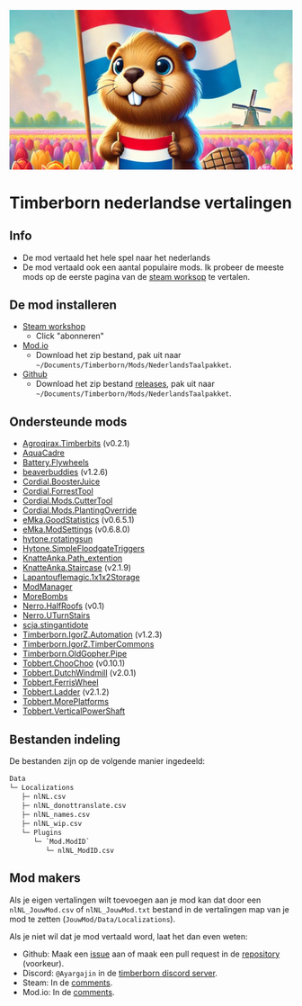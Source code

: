 ![Een bever die ineen tulpenveld staat](Data/thumbnail.jpg)

# Timberborn nederlandse vertalingen

## Info

- De mod vertaald het hele spel naar het nederlands
- De mod vertaald ook een aantal populaire mods. Ik probeer de meeste mods op de eerste pagina van de [steam worksop](https://steamcommunity.com/app/1062090/workshop/) te vertalen.

## De mod installeren

- [Steam workshop](https://steamcommunity.com/sharedfiles/filedetails/?id=3345327949)
  - Click "abonneren"
- [Mod.io](https://mod.io/g/timberborn/m/nederlands-taalpakket)
  - Download het zip bestand, pak uit naar `~/Documents/Timberborn/Mods/NederlandsTaalpakket`.
- [Github](https://github.com/Agroqirax/TimberbornNederlandsTaalpakket)
  - Download het zip bestand [releases](https://github.com/Agroqirax/TimberbornNederlandsTaalpakket/releases/latest), pak uit naar `~/Documents/Timberborn/Mods/NederlandsTaalpakket`.

## Ondersteunde mods

- [Agroqirax.Timberbits](https://steamcommunity.com/sharedfiles/filedetails/?id=3319416025) (v0.2.1)
- [AquaCadre](https://steamcommunity.com/sharedfiles/filedetails/?id=3316292521)
- [Battery.Flywheels](https://steamcommunity.com/sharedfiles/filedetails/?id=3322428023)
- [beaverbuddies](https://steamcommunity.com/sharedfiles/filedetails/?id=3293380223) (v1.2.6)
- [Cordial.BoosterJuice](https://steamcommunity.com/sharedfiles/filedetails/?id=3321838014)
- [Cordial.ForrestTool](https://steamcommunity.com/sharedfiles/filedetails/?id=3336999108)
- [Cordial.Mods.CutterTool](https://steamcommunity.com/sharedfiles/filedetails/?id=3334584916)
- [Cordial.Mods.PlantingOverride](https://steamcommunity.com/sharedfiles/filedetails/?id=3343029129)
- [eMka.GoodStatistics](https://steamcommunity.com/sharedfiles/filedetails/?id=3321521358) (v0.6.5.1)
- [eMka.ModSettings](https://steamcommunity.com/sharedfiles/filedetails/?id=3283831040) (v0.6.8.0)
- [hytone.rotatingsun](https://steamcommunity.com/sharedfiles/filedetails/?id=3343320334)
- [Hytone.SimpleFloodgateTriggers](https://steamcommunity.com/sharedfiles/filedetails/?id=3341210959)
- [KnatteAnka.Path_extention](https://steamcommunity.com/sharedfiles/filedetails/?id=3282276626)
- [KnatteAnka.Staircase](https://steamcommunity.com/sharedfiles/filedetails/?id=3277416566) (v2.1.9)
- [Lapantouflemagic.1x1x2Storage](https://steamcommunity.com/sharedfiles/filedetails/?id=3281653061)
- [ModManager](https://steamcommunity.com/sharedfiles/filedetails/?id=3286370025)
- [MoreBombs](https://steamcommunity.com/sharedfiles/filedetails/?id=3313990688)
- [Nerro.HalfRoofs](https://steamcommunity.com/sharedfiles/filedetails/?id=3345158183) (v0.1)
- [Nerro.UTurnStairs](https://steamcommunity.com/sharedfiles/filedetails/?id=3344104932)
- [scja.stingantidote](https://steamcommunity.com/sharedfiles/filedetails/?id=3294983713)
- [Timberborn.IgorZ.Automation](https://steamcommunity.com/sharedfiles/filedetails/?id=3324234282) (v1.2.3)
- [Timberborn.IgorZ.TimberCommons](https://steamcommunity.com/sharedfiles/filedetails/?id=3337906807)
- [Timberborn.OldGopher.Pipe](https://steamcommunity.com/sharedfiles/filedetails/?id=3345266573)
- [Tobbert.ChooChoo](https://steamcommunity.com/sharedfiles/filedetails/?id=3346279334) (v0.10.1)
- [Tobbert.DutchWindmill](https://steamcommunity.com/sharedfiles/filedetails/?id=3341274783) (v2.0.1)
- [Tobbert.FerrisWheel](https://steamcommunity.com/sharedfiles/filedetails/?id=3331500753)
- [Tobbert.Ladder](https://steamcommunity.com/sharedfiles/filedetails/?id=3286476486) (v2.1.2)
- [Tobbert.MorePlatforms](https://steamcommunity.com/sharedfiles/filedetails/?id=3341374073)
- [Tobbert.VerticalPowerShaft](https://steamcommunity.com/sharedfiles/filedetails/?id=3287769244)

## Bestanden indeling

De bestanden zijn op de volgende manier ingedeeld:

```
Data
└─ Localizations
   ├─ nlNL.csv
   ├─ nlNL_donottranslate.csv
   ├─ nlNL_names.csv
   ├─ nlNL_wip.csv
   └─ Plugins
      └─ `Mod.ModID`
         └─ nlNL_ModID.csv
```

## Mod makers

Als je eigen vertalingen wilt toevoegen aan je mod kan dat door een `nlNL_JouwMod.csv` of `nlNL_JouwMod.txt` bestand in de vertalingen map van je mod te zetten (`JouwMod/Data/Localizations`).

Als je niet wil dat je mod vertaald word, laat het dan even weten:

- Github: Maak een [issue](https://github.com/Agroqirax/TimberbornNederlandsTaalpakket/issues/new?template=new-translations.yml) aan of maak een pull request in de [repository](https://github.com/Agroqirax/TimberbornNederlandsTaalpakket) (voorkeur).
- Discord: `@Ayargajin` in de [timberborn discord server](https://discord.gg/vkqYSXB3).
- Steam: In de [comments](https://steamcommunity.com/sharedfiles/filedetails/?id=3345327949).
- Mod.io: In de [comments](https://mod.io/g/timberborn/m/nederlands-taalpakket).
